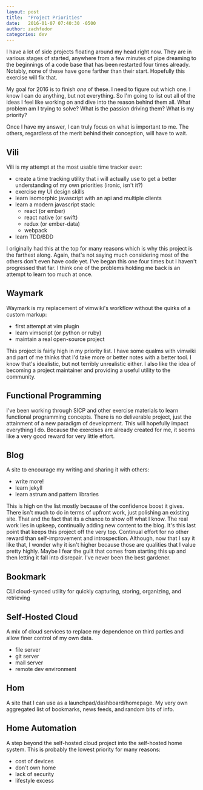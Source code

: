 ```yaml
---
layout: post
title:  "Project Priorities"
date:   2016-01-07 07:40:30 -0500
author: zachfedor
categories: dev
---
```


I have a lot of side projects floating around my head right now. They are in various stages of started, anywhere from a few minutes of pipe dreaming to the beginnings of a code base that has been restarted four times already. Notably, none of these have gone farther than their start. Hopefully this exercise will fix that.

My goal for 2016 is to finish *one* of these. I need to figure out which one. I know I can do anything, but not everything. So I'm going to list out all of the ideas I feel like working on and dive into the reason behind them all. What problem am I trying to solve? What is the passion driving them? What is my priority?

Once I have my answer, I can truly focus on what is important to me. The others, regardless of the merit behind their conception, will have to wait.


## Vili

Vili is my attempt at the most usable time tracker ever:

- create a time tracking utility that i will actually use to get a better understanding of my own priorities (ironic, isn't it?)
- exercise my UI design skills
- learn isomorphic javascript with an api and multiple clients
- learn a modern javascript stack:
    - react (or ember)
    - react native (or swift)
    - redux (or ember-data)
    - webpack
- learn TDD/BDD

I originally had this at the top for many reasons which is why this project is the farthest along. Again, that's not saying much considering most of the others don't even have code yet. I've began this one four times but I haven't progressed that far. I think one of the problems holding me back is an attempt to learn too much at once.


## Waymark

Waymark is my replacement of vimwiki's workflow without the quirks of a custom markup:

- first attempt at vim plugin
- learn vimscript (or python or ruby)
- maintain a real open-source project

This project is fairly high in my priority list. I have some qualms with vimwiki and part of me thinks that I'd take more or better notes with a better tool. I know that's idealistic, but not terribly unrealistic either. I also like the idea of becoming a project maintainer and providing a useful utility to the community.


## Functional Programming

I've been working through SICP and other exercise materials to learn functional programming concepts. There is no deliverable project, just the attainment of a new paradigm of development. This will hopefully impact everything I do. Because the exercises are already created for me, it seems like a very good reward for very little effort.


## Blog

A site to encourage my writing and sharing it with others:

- write more!
- learn jekyll
- learn astrum and pattern libraries

This is high on the list mostly because of the confidence boost it gives. There isn't much to do in terms of upfront work, just polishing an existing site. That and the fact that its a chance to show off what I know. The real work lies in upkeep, continually adding new content to the blog. It's this last point that keeps this project off the very top. Continual effort for no other reward than self-improvement and introspection. Although, now that I say it like that, I wonder why it isn't higher because those are qualities that I value pretty highly. Maybe I fear the guilt that comes from starting this up and then letting it fall into disrepair. I've never been the best gardener.


## Bookmark

CLI cloud-synced utility for quickly capturing, storing, organizing, and retrieving

## Self-Hosted Cloud

A mix of cloud services to replace my dependence on third parties and allow finer control of my own data.

- file server
- git server
- mail server
- remote dev environment


## Hom

A site that I can use as a launchpad/dashboard/homepage. My very own aggregated list of bookmarks, news feeds, and random bits of info.


## Home Automation

A step beyond the self-hosted cloud project into the self-hosted home system. This is probably the lowest priority for many reasons:

- cost of devices
- don't own home
- lack of security
- lifestyle excess

